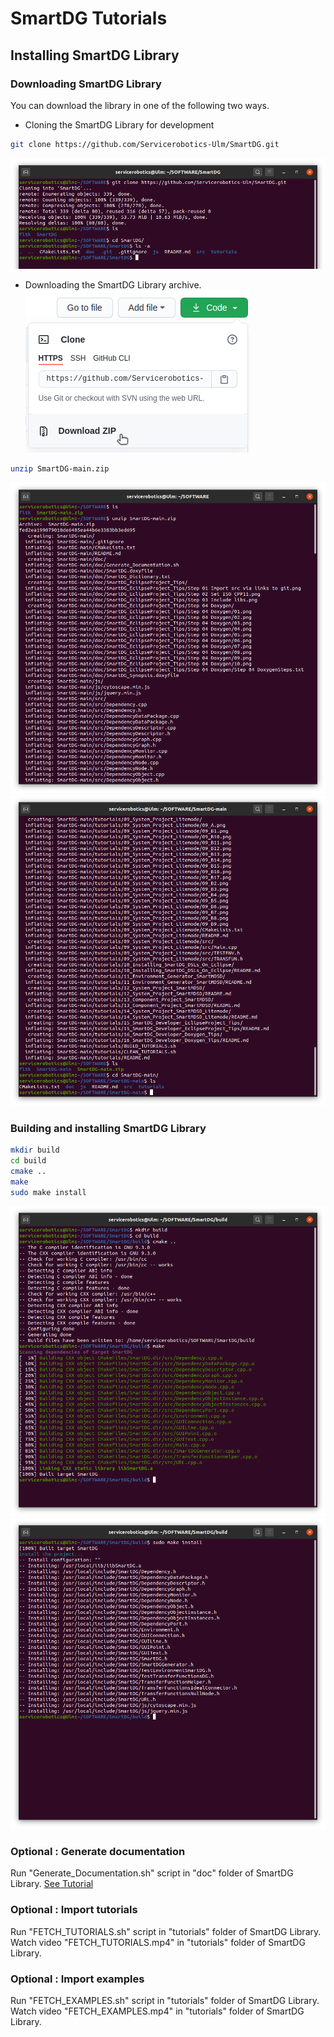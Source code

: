 # SmartDG Tutorials
## Installing SmartDG Library

### Downloading SmartDG Library
You can download the library in one of the following two ways.
* Cloning the SmartDG Library for development
```bash
git clone https://github.com/Servicerobotics-Ulm/SmartDG.git
```
![alt text](02_Installing_SmartDG_Library_A1.png)

* Downloading the SmartDG Library archive.
![alt text](02_Installing_SmartDG_Library_A2.png)
```bash 
unzip SmartDG-main.zip
```
![alt text](02_Installing_SmartDG_Library_A3.png)
![alt text](02_Installing_SmartDG_Library_A4.png)

### Building and installing SmartDG Library
```bash
mkdir build
cd build
cmake ..
make
sudo make install
```
![alt text](02_Installing_SmartDG_Library_B1.png)
![alt text](02_Installing_SmartDG_Library_B2.png)

### Optional : Generate documentation
Run "Generate_Documentation.sh" script in "doc" folder of SmartDG Library.
[See Tutorial](../99_02_SmartDG_Developer_Doxygen_Tips/README.md)

### Optional : Import tutorials
Run "FETCH_TUTORIALS.sh" script in "tutorials" folder of SmartDG Library.
Watch video "FETCH_TUTORIALS.mp4" in "tutorials" folder of SmartDG Library.

### Optional : Import examples
Run "FETCH_EXAMPLES.sh" script in "tutorials" folder of SmartDG Library.
Watch video "FETCH_EXAMPLES.mp4" in "tutorials" folder of SmartDG Library.

